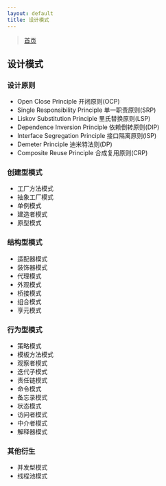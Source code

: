 ```yaml
---
layout: default
title: 设计模式
---
```


> [首页](/index.md)

## 设计模式

### 设计原则

- Open Close Principle 开闭原则(OCP)
- Single Responsibility Principle 单一职责原则(SRP)
- Liskov Substitution Principle 里氏替换原则(LSP)
- Dependence Inversion Principle 依赖倒转原则(DIP)
- Interface Segregation Principle 接口隔离原则(ISP)
- Demeter Principle 迪米特法则(DP)
- Composite Reuse Principle 合成复用原则(CRP)

### 创建型模式

- 工厂方法模式
- 抽象工厂模式
- 单例模式
- 建造者模式
- 原型模式

### 结构型模式

- 适配器模式
- 装饰器模式
- 代理模式
- 外观模式
- 桥接模式
- 组合模式
- 享元模式

### 行为型模式

- 策略模式
- 模板方法模式
- 观察者模式
- 迭代子模式
- 责任链模式
- 命令模式
- 备忘录模式
- 状态模式
- 访问者模式
- 中介者模式
- 解释器模式

### 其他衍生

- 并发型模式
- 线程池模式